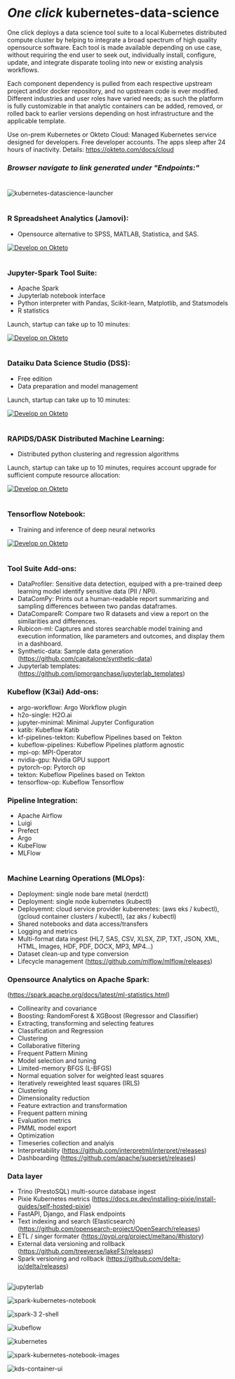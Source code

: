 # *One click* kubernetes-data-science
One click deploys a data science tool suite to a local Kubernetes distributed compute cluster by helping to integrate a broad spectrum of high quality opensource software.  Each tool is made available depending on use case, without requiring the end user to seek out, individually install, configure, update, and integrate disparate tooling into new or existing analysis workflows. 

Each component dependency is pulled from each respective upstream project and/or docker repository, and no upstream code is ever modified. Different industries and user roles have varied needs; as such the platform is fully customizable in that analytic containers can be added, removed, or rolled back to earlier versions depending on host infrastructure and the applicable template.

Use on-prem Kubernetes or Okteto Cloud: Managed Kubernetes service designed for developers. Free developer accounts. The apps sleep after 24 hours of inactivity.
Details: https://okteto.com/docs/cloud

### *Browser navigate to link generated under "Endpoints:"*

#
![kubernetes-datascience-launcher](https://user-images.githubusercontent.com/4974054/138598007-ecfa1e11-0418-45a2-b3ad-4027995eb406.jpg)
#
### R Spreadsheet Analytics (Jamovi):

  - Opensource alternative to SPSS, MATLAB, Statistica, and SAS.

[![Develop on Okteto](https://okteto.com/develop-okteto.svg)](https://cloud.okteto.com/deploy?repository=https://github.com/alexander-manley/kubernetes-jamovi-launcher)

#

### Jupyter-Spark Tool Suite:
  - Apache Spark
  - Jupyterlab notebook interface
  - Python interpreter with Pandas, Scikit-learn, Matplotlib, and Statsmodels
  - R statistics

Launch, startup can take up to 10 minutes:

[![Develop on Okteto](https://okteto.com/develop-okteto.svg)](https://cloud.okteto.com/deploy?repository=https://github.com/alexander-manley/kubernetes-datascience-launcher)

#

### Dataiku Data Science Studio (DSS):
  - Free edition
  - Data preparation and model management

Launch, startup can take up to 10 minutes:

[![Develop on Okteto](https://okteto.com/develop-okteto.svg)](https://cloud.okteto.com/deploy?repository=https://github.com/alexander-manley/kubernetes-data-science-dataiku-dss-launcher)

#

### RAPIDS/DASK Distributed Machine Learning:

  - Distributed python clustering and regression algorithms

Launch, startup can take up to 10 minutes, requires account upgrade for sufficient compute resource allocation:

[![Develop on Okteto](https://okteto.com/develop-okteto.svg)](https://cloud.okteto.com/deploy?repository=https://github.com/alexander-manley/kubernetes-data-science-dask-rapids-launcher)

#

### Tensorflow Notebook:

  - Training and inference of deep neural networks

[![Develop on Okteto](https://okteto.com/develop-okteto.svg)](https://cloud.okteto.com/deploy?repository=https://github.com/alexander-manley/kubernetes-tensorflow-launcher)

#

### Tool Suite Add-ons:
  - DataProfiler: Sensitive data detection, equiped with a pre-trained deep learning model identify sensitive data (PII / NPI).
  - DataComPy: Prints out a human-readable report summarizing and sampling differences between two pandas dataframes.
  - DataCompareR: Compare two R datasets and view a report on the similarities and differences.
  - Rubicon-ml: Captures and stores searchable model training and execution information, like parameters and outcomes, and display them in a dashboard. 
  - Synthetic-data: Sample data generation (https://github.com/capitalone/synthetic-data)
  - Jupyterlab templates: (https://github.com/jpmorganchase/jupyterlab_templates)

### Kubeflow (K3ai) Add-ons:
- argo-workflow:                  Argo Workflow plugin
- h2o-single:                     H2O.ai
- jupyter-minimal:                Minimal Jupyter Configuration
- katib:                          Kubeflow Katib
- kf-pipelines-tekton:            Kubeflow Pipelines based on Tekton
- kubeflow-pipelines:             Kubeflow Pipelines platform agnostic
- mpi-op:                         MPI-Operator
- nvidia-gpu:                     Nvidia GPU support
- pytorch-op:                     Pytorch op
- tekton:                         Kubeflow Pipelines based on Tekton
- tensorflow-op:                  Kubeflow Tensorflow

### Pipeline Integration:

- Apache Airflow
- Luigi
- Prefect
- Argo
- KubeFlow
- MLFlow

#

### Machine Learning Operations (MLOps):
- Deployment: single node bare metal (nerdctl)
- Deployment: single node kubernetes (kubectl)
- Deployemnt: cloud service provider kuberenetes: (aws eks / kubectl), (gcloud container clusters / kubectl), (az aks / kubectl)
- Shared notebooks and data access/transfers
- Logging and metrics
- Multi-format data ingest (HL7, SAS, CSV, XLSX, ZIP, TXT, JSON, XML, HTML, Images, HDF, PDF, DOCX, MP3, MP4...)
- Dataset clean-up and type conversion
- Lifecycle management (https://github.com/mlflow/mlflow/releases)

### Opensource Analytics on Apache Spark:
(https://spark.apache.org/docs/latest/ml-statistics.html)
- Collinearity and covariance
- Boosting: RandomForest & XGBoost (Regressor and Classifier)
- Extracting, transforming and selecting features
- Classification and Regression
- Clustering
- Collaborative filtering
- Frequent Pattern Mining
- Model selection and tuning
- Limited-memory BFGS (L-BFGS)
- Normal equation solver for weighted least squares
- Iteratively reweighted least squares (IRLS)
- Clustering
- Dimensionality reduction
- Feature extraction and transformation
- Frequent pattern mining
- Evaluation metrics
- PMML model export
- Optimization
- Timeseries collection and analyis
- Interpretability (https://github.com/interpretml/interpret/releases)
- Dashboarding (https://github.com/apache/superset/releases)

### Data layer
- Trino (PrestoSQL) multi-source database ingest
- Pixie Kubernetes metrics (https://docs.px.dev/installing-pixie/install-guides/self-hosted-pixie)
- FastAPI, Django, and Flask endpoints
- Text indexing and search (Elasticsearch) (https://github.com/opensearch-project/OpenSearch/releases)
- ETL / singer formater (https://pypi.org/project/meltano/#history)
- External data versioning and rollback (https://github.com/treeverse/lakeFS/releases)
- Spark versioning and rollback (https://github.com/delta-io/delta/releases)

##

![jupyterlab](https://user-images.githubusercontent.com/4974054/137600119-bdf4c50b-d649-40cd-89c9-76f2ea596d42.jpg)

![spark-kubernetes-notebook](https://user-images.githubusercontent.com/4974054/137775097-7d7eb98b-114c-4f8d-8c9a-3d849feb4ef0.jpg)

![spark-3 2-shell](https://user-images.githubusercontent.com/4974054/137662534-52214316-d289-43ad-968f-f14aa342d52d.jpg)

![kubeflow](https://user-images.githubusercontent.com/4974054/138380876-38345266-c31b-4c32-8eb0-3f22d84f03e8.jpg)

![kubernetes](https://user-images.githubusercontent.com/4974054/137600230-bb56dd0c-060f-4b01-b086-ed034d86c851.jpg)

![spark-kubernetes-notebook-images](https://user-images.githubusercontent.com/4974054/137789727-582313c0-df04-4776-aa6f-340363e7631a.jpg)

![kds-container-ui](https://user-images.githubusercontent.com/4974054/137663428-1fc82a4f-2d00-460a-9bd1-22a7ae3afb3c.jpg)
